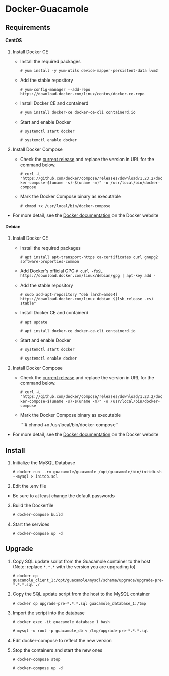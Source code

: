 # Docker-Guacamole

## Requirements

#### CentOS

1. Install Docker CE

	- Install the required packages

		```# yum install -y yum-utils device-mapper-persistent-data lvm2```

	- Add the stable repository

		```# yum-config-manager --add-repo https://download.docker.com/linux/centos/docker-ce.repo```

	- Install Docker CE and containerd

		```# yum install docker-ce docker-ce-cli containerd.io```

	- Start and enable Docker
	
		```# systemctl start docker```
		
		```# systemctl enable docker```

2. Install Docker Compose

	- Check the [current release](https://github.com/docker/compose/releases) and replace the version in URL for the command below.

		```# curl -L "https://github.com/docker/compose/releases/download/1.23.2/docker-compose-$(uname -s)-$(uname -m)" -o /usr/local/bin/docker-compose```

	- Mark the Docker Compose binary as executable

		```# chmod +x /usr/local/bin/docker-compose```

- For more detail, see the [Docker documentation](https://docs.docker.com/install/linux/docker-ce/centos/) on the Docker website

#### Debian

1. Install Docker CE

	- Install the required packages

		```# apt install apt-transport-https ca-certificates curl gnupg2 software-properties-common```

	- Add Docker's official GPG 
		```# curl -fsSL https://download.docker.com/linux/debian/gpg | apt-key add -```

	- Add the stable repository

		```# sudo add-apt-repository "deb [arch=amd64] https://download.docker.com/linux debian $(lsb_release -cs) stable"```

	- Install Docker CE and containerd

		```# apt update```

		```# apt install docker-ce docker-ce-cli containerd.io```

	- Start and enable Docker
	
		```# systemctl start docker```
		
		```# systemctl enable docker```

2. Install Docker Compose

	- Check the [current release](https://github.com/docker/compose/releases) and replace the version in URL for the command below.

		```# curl -L "https://github.com/docker/compose/releases/download/1.23.2/docker-compose-$(uname -s)-$(uname -m)" -o /usr/local/bin/docker-compose```

	- Mark the Docker Compose binary as executable

		```# chmod +x /usr/local/bin/docker-compose``

- For more detail, see the [Docker documentation](https://docs.docker.com/install/linux/docker-ce/debian/) on the Docker website

## Install

1.  Initialize the MySQL Database

	```# docker run --rm guacamole/guacamole /opt/guacamole/bin/initdb.sh --mysql > initdb.sql```

2. Edit the .env file
  * Be sure to at least change the default passwords

3. Build the Dockerfile

	```# docker-compose build```

4. Start the services

	```# docker-compose up -d```


## Upgrade

1. Copy SQL update script from the Guacamole container to the host (Note: replace `*.*.*` with the version you are upgrading to)

	```# docker cp guacamole_client_1:/opt/guacamole/mysql/schema/upgrade/upgrade-pre-*.*.*.sql ./```

2. Copy the SQL update script from the host to the MySQL container

	```# docker cp upgrade-pre-*.*.*.sql guacamole_database_1:/tmp```

3. Import the script into the database

	```# docker exec -it guacamole_database_1 bash```

	```# mysql -u root -p guacamole_db < /tmp/upgrade-pre-*.*.*.sql```

4. Edit docker-compose to reflect the new version

5. Stop the containers and start the new ones

	```# docker-compose stop```

	```# docker-compose up -d```
